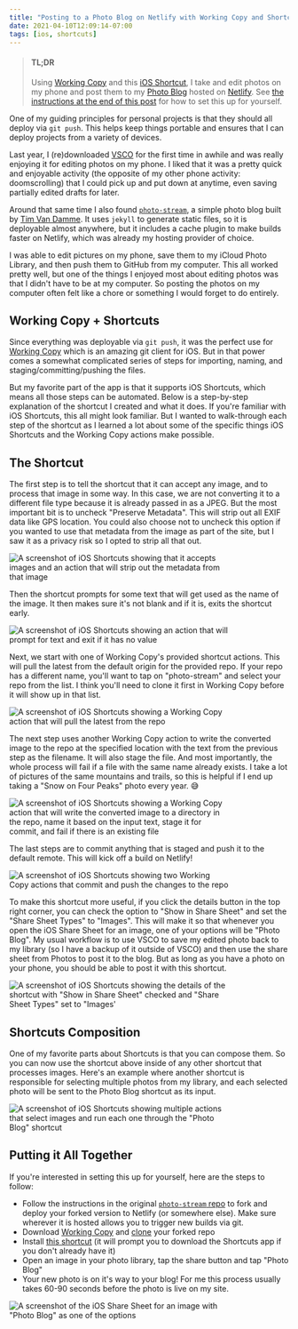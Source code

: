 ```yaml
---
title: "Posting to a Photo Blog on Netlify with Working Copy and Shortcuts"
date: 2021-04-10T12:09:14-07:00
tags: [ios, shortcuts]
---
```


> #### TL;DR
>
> Using [Working Copy][working-copy] and this [iOS Shortcut][shortcut], I take and edit photos on my phone and post them to my [Photo Blog][my-photo-stream] hosted on [Netlify](netlify). See [the instructions at the end of this post](#putting-it-all-together) for how to set this up for yourself.

One of my guiding principles for personal projects is that they should all deploy via `git push`. This helps keep things portable and ensures that I can deploy projects from a variety of devices.

Last year, I (re)downloaded [VSCO][vsco] for the first time in awhile and was really enjoying it for editing photos on my phone. I liked that it was a pretty quick and enjoyable activity (the opposite of my other phone activity: doomscrolling) that I could pick up and put down at anytime, even saving partially edited drafts for later.

Around that same time I also found [`photo-stream`][photo-stream-og], a simple photo blog built by [Tim Van Damme](https://github.com/maxvoltar). It uses `jekyll` to generate static files, so it is deployable almost anywhere, but it includes a cache plugin to make builds faster on Netlify, which was already my hosting provider of choice.

I was able to edit pictures on my phone, save them to my iCloud Photo Library, and then push them to GitHub from my computer. This all worked pretty well, but one of the things I enjoyed most about editing photos was that I didn't have to be at my computer. So posting the photos on my computer often felt like a chore or something I would forget to do entirely.

## Working Copy + Shortcuts

Since everything was deployable via `git push`, it was the perfect use for [Working Copy][working-copy] which is an amazing git client for iOS. But in that power comes a somewhat complicated series of steps for importing, naming, and staging/committing/pushing the files.

But my favorite part of the app is that it supports iOS Shortcuts, which means all those steps can be automated. Below is a step-by-step explanation of the shortcut I created and what it does. If you're familiar with iOS Shortcuts, this all might look familiar. But I wanted to walk-through each step of the shortcut as I learned a lot about some of the specific things iOS Shortcuts and the Working Copy actions make possible.

## The Shortcut

The first step is to tell the shortcut that it can accept any image, and to process that image in some way. In this case, we are not converting it to a different file type because it is already passed in as a JPEG. But the most important bit is to uncheck "Preserve Metadata". This will strip out all EXIF data like GPS location. You could also choose not to uncheck this option if you wanted to use that metadata from the image as part of the site, but I saw it as a privacy risk so I opted to strip all that out.

<div style="width: 400px;">

![A screenshot of iOS Shortcuts showing that it accepts images and an action that will strip out the metadata from that image](../images/ios-shortcuts-working-copy-photo-blog/IMG_2196.jpg)

</div>

Then the shortcut prompts for some text that will get used as the name of the image. It then makes sure it's not blank and if it is, exits the shortcut early.

<div style="width: 400px;">

![A screenshot of iOS Shortcuts showing an action that will prompt for text and exit if it has no value](../images/ios-shortcuts-working-copy-photo-blog/IMG_2197.jpg)

</div>

Next, we start with one of Working Copy's provided shortcut actions. This will pull the latest from the default origin for the provided repo. If your repo has a different name, you'll want to tap on "photo-stream" and select your repo from the list. I think you'll need to clone it first in Working Copy before it will show up in that list.

<div style="width: 400px;">

![A screenshot of iOS Shortcuts showing a Working Copy action that will pull the latest from the repo](../images/ios-shortcuts-working-copy-photo-blog/IMG_2199.jpg)

</div>

The next step uses another Working Copy action to write the converted image to the repo at the specified location with the text from the previous step as the filename. It will also stage the file. And most importantly, the whole process will fail if a file with the same name already exists. I take a lot of pictures of the same mountains and trails, so this is helpful if I end up taking a "Snow on Four Peaks" photo every year. 😅

<div style="width: 400px;">

![A screenshot of iOS Shortcuts showing a Working Copy action that will write the converted image to a directory in the repo, name it based on the input text, stage it for commit, and fail if there is an existing file](../images/ios-shortcuts-working-copy-photo-blog/IMG_2201.jpg)

</div>

The last steps are to commit anything that is staged and push it to the default remote. This will kick off a build on Netlify!

<div style="width: 400px;">

![A screenshot of iOS Shortcuts showing two Working Copy actions that commit and push the changes to the repo](../images/ios-shortcuts-working-copy-photo-blog/IMG_2203.jpg)

</div>

To make this shortcut more useful, if you click the details button in the top right corner, you can check the option to "Show in Share Sheet" and set the "Share Sheet Types" to "Images". This will make it so that whenever you open the iOS Share Sheet for an image, one of your options will be "Photo Blog". My usual workflow is to use VSCO to save my edited photo back to my library (so I have a backup of it outside of VSCO) and then use the share sheet from Photos to post it to the blog. But as long as you have a photo on your phone, you should be able to post it with this shortcut.

<div style="width: 400px;">

![A screenshot of iOS Shortcuts showing the details of the shortcut with "Show in Share Sheet" checked and "Share Sheet Types" set to "Images'](../images/ios-shortcuts-working-copy-photo-blog/IMG_2204.jpg)

</div>

## Shortcuts Composition

One of my favorite parts about Shortcuts is that you can compose them. So you can now use the shortcut above inside of any other shortcut that processes images. Here's an example where another shortcut is responsible for selecting multiple photos from my library, and each selected photo will be sent to the Photo Blog shortcut as its input.

<div style="width: 400px;">

![A screenshot of iOS Shortcuts showing multiple actions that select images and run each one through the "Photo Blog" shortcut](../images/ios-shortcuts-working-copy-photo-blog/IMG_2205.jpg)

</div>

## Putting it All Together

If you're interested in setting this up for yourself, here are the steps to follow:

- Follow the instructions in the original [`photo-stream` repo](https://github.com/maxvoltar/photo-stream#the-easy-way) to fork and deploy your forked version to Netlify (or somewhere else). Make sure wherever it is hosted allows you to trigger new builds via git.
- Download [Working Copy][working-copy] and [clone](https://workingcopyapp.com/manual/cloning-repos) your forked repo
- Install [this shortcut][shortcut] (it will prompt you to download the Shortcuts app if you don't already have it)
- Open an image in your photo library, tap the share button and tap "Photo Blog"
- Your new photo is on it's way to your blog! For me this process usually takes 60-90 seconds before the photo is live on my site.

<div style="width: 400px;">

![A screenshot of the iOS Share Sheet for an image with "Photo Blog" as one of the options](../images/ios-shortcuts-working-copy-photo-blog/IMG_2206.jpg)

</div>

[vsco]: https://vsco.co
[working-copy]: https://workingcopyapp.com
[shortcut]: https://www.icloud.com/shortcuts/a9b862fb3412442b965539b0312a3603
[netlify]: https://www.netlify.com
[my-photo-stream]: https://photos.lukelov.es
[photo-stream-og]: https://github.com/maxvoltar/photo-stream
